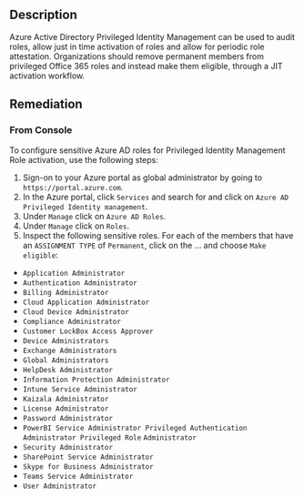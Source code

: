 ## Description

Azure Active Directory Privileged Identity Management can be used to audit roles, allow just in time activation of roles and allow for periodic role attestation. Organizations should remove permanent members from privileged Office 365 roles and instead make them eligible, through a JIT activation workflow.

## Remediation

### From Console

To configure sensitive Azure AD roles for Privileged Identity Management Role activation, use the following steps:

1. Sign-on to your Azure portal as global administrator by going to `https://portal.azure.com`.
2. In the Azure portal, click `Services` and search for and click on `Azure AD Privileged Identity management`.
3. Under `Manage` click on `Azure AD Roles`.
4. Under `Manage` click on `Roles`.
5. Inspect the following sensitive roles. For each of the members that have an
`ASSIGNMENT TYPE` of `Permanent`, click on the ... and choose `Make eligible`:
- `Application Administrator`
- `Authentication Administrator`
- `Billing Administrator`
- `Cloud Application Administrator`
- `Cloud Device Administrator`
- `Compliance Administrator`
- `Customer LockBox Access Approver`
- `Device Administrators`
- `Exchange Administrators`
- `Global Administrators`
- `HelpDesk Administrator`
- `Information Protection Administrator`
- `Intune Service Administrator`
- `Kaizala Administrator`
- `License Administrator`
- `Password Administrator`
- `PowerBI Service Administrator Privileged Authentication Administrator Privileged Role` `Administrator`
- `Security Administrator`
- `SharePoint Service Administrator`
- `Skype for Business Administrator`
- `Teams Service Administrator`
- `User Administrator`
